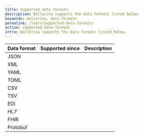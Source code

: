 ```yaml
---
title: Supported data formats
description: Ballerina supports the data formats listed below.
keywords: ballerina, data formats
permalink: /learn/supported-data-formats/
active: supported-data-formats
intro: Ballerina supports the data formats listed below.
---
```


| Data format | Supported since | Description |
|-------------|----------------|-------------|
| JSON        |                |             |
| XML         |                |             |
| YAML        |                |             |
| TOML        |                |             |
| CSV         |                |             |
| TSV         |                |             |
| EDI         |                |             |
| HL7         |                |             |
| FHIR        |                |             |
| Protobuf    |                |             |

